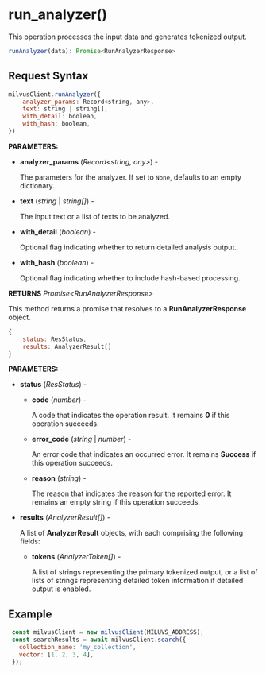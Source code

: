 # run_analyzer()

This operation processes the input data and generates tokenized output.

```javascript
runAnalyzer(data): Promise<RunAnalyzerResponse>
```

## Request Syntax

```javascript
milvusClient.runAnalyzer({
    analyzer_params: Record<string, any>,
    text: string | string[],
    with_detail: boolean,
    with_hash: boolean,
})
```

**PARAMETERS:**

- **analyzer_params** (*Record\<string, any>*) -

    The parameters for the analyzer. If set to `None`, defaults to an empty dictionary.

- **text** (*string* | *string[]*) -

    The input text or a list of texts to be analyzed.

- **with_detail** (*boolean*) -

    Optional flag indicating whether to return detailed analysis output.

- **with_hash** (*boolean*) - 

    Optional flag indicating whether to include hash-based processing. 

**RETURNS** *Promise\<RunAnalyzerResponse>*

This method returns a promise that resolves to a **RunAnalyzerResponse** object.

```javascript
{
    status: ResStatus,
    results: AnalyzerResult[]
}
```

**PARAMETERS:**

- **status** (*ResStatus*) -

    - **code** (*number*) -

        A code that indicates the operation result. It remains **0** if this operation succeeds.

    - **error_code** (*string* | *number*) -

        An error code that indicates an occurred error. It remains **Success** if this operation succeeds. 

    - **reason** (*string*) - 

        The reason that indicates the reason for the reported error. It remains an empty string if this operation succeeds.

- **results** (*AnalyzerResult[]*) -  

    A list of **AnalyzerResult** objects, with each comprising the following fields:

    - **tokens** (*AnalyzerToken[]*) - 

        A list of strings representing the primary tokenized output, or a list of lists of strings representing detailed token information if detailed output is enabled.

## Example

```javascript
 const milvusClient = new milvusClient(MILUVS_ADDRESS);
 const searchResults = await milvusClient.search({
   collection_name: 'my_collection',
   vector: [1, 2, 3, 4],
 });
```

